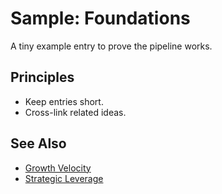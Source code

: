 # Sample: Foundations

A tiny example entry to prove the pipeline works.

## Principles
- Keep entries short.
- Cross-link related ideas.

## See Also
- [Growth Velocity](KB:/encyclopedia/v002-sample-growth-velocity)
- [Strategic Leverage](KB:/encyclopedia/v003-sample-strategic-leverage)
